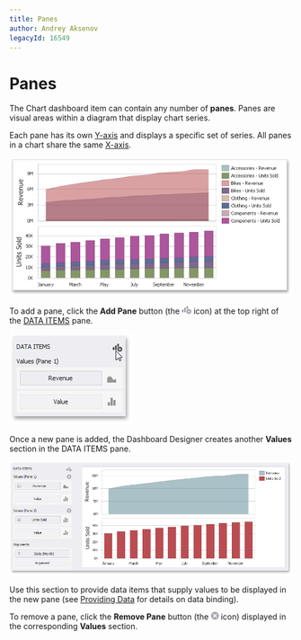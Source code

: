 ```yaml
---
title: Panes
author: Andrey Aksenov
legacyId: 16549
---
```

# Panes
The Chart dashboard item can contain any number of **panes**. Panes are visual areas within a diagram that display chart series.

Each pane has its own [Y-axis](axes/y-axis.md) and displays a specific set of series. All panes in a chart share the same [X-axis](axes/x-axis.md).

![Chart_MultiplePanes](../../../../images/img117869.png)

To add a pane, click the **Add Pane** button (the ![Chart_Panes_AddPane](../../../../images/img19543.png) icon) at the top right of the [DATA ITEMS](../../ui-elements/data-items-pane.md) pane.

![Chart_AddPane](../../../../images/img117870.png)

Once a new pane is added, the Dashboard Designer creates another **Values** section in the DATA ITEMS pane.

![Chart_MultiplePanes_DataBinding](../../../../images/img117872.png)

Use this section to provide data items that supply values to be displayed in the new pane (see [Providing Data](providing-data.md) for details on data binding).

To remove a pane, click the **Remove Pane** button (the ![Chart_Panes_RemovePane](../../../../images/img19544.png) icon) displayed in the corresponding **Values** section.